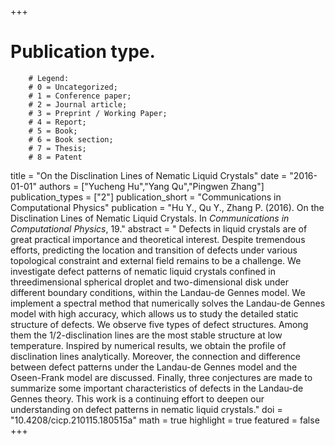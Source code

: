 +++
# Publication type.
        # Legend: 
        # 0 = Uncategorized; 
        # 1 = Conference paper; 
        # 2 = Journal article;
        # 3 = Preprint / Working Paper; 
        # 4 = Report; 
        # 5 = Book; 
        # 6 = Book section;
        # 7 = Thesis; 
        # 8 = Patent
title = "On the Disclination Lines of Nematic Liquid Crystals"
date = "2016-01-01"
authors = ["Yucheng Hu","Yang Qu","Pingwen Zhang"]
publication_types = ["2"]
publication_short = "Communications in Computational Physics"
publication = "Hu Y., Qu Y., Zhang P. (2016). On the Disclination Lines of Nematic Liquid Crystals. In _Communications in Computational Physics_, 19."
abstract = " Defects in liquid crystals are of great practical importance and theoretical interest. Despite tremendous efforts, predicting the location and transition of defects under various topological constraint and external field remains to be a challenge. We investigate defect patterns of nematic liquid crystals confined in threedimensional spherical droplet and two-dimensional disk under different boundary conditions, within the Landau-de Gennes model. We implement a spectral method that numerically solves the Landau-de Gennes model with high accuracy, which allows us to study the detailed static structure of defects. We observe five types of defect structures. Among them the 1/2-disclination lines are the most stable structure at low temperature. Inspired by numerical results, we obtain the profile of disclination lines analytically. Moreover, the connection and difference between defect patterns under the Landau-de Gennes model and the Oseen-Frank model are discussed. Finally, three conjectures are made to summarize some important characteristics of defects in the Landau-de Gennes theory. This work is a continuing effort to deepen our understanding on defect patterns in nematic liquid crystals."
doi = "10.4208/cicp.210115.180515a"
math = true
highlight = true
featured = false
+++
